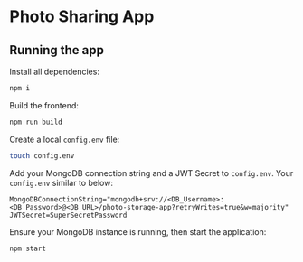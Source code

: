 # Photo Sharing App

## Running the app

Install all dependencies:

```bash
npm i
```

Build the frontend:

```bash
npm run build
```

Create a local `config.env` file:

```bash
touch config.env
```

Add your MongoDB connection string and a JWT Secret to `config.env`. Your `config.env` similar to below:

```
MongoDBConnectionString="mongodb+srv://<DB_Username>:<DB_Password>@<DB_URL>/photo-storage-app?retryWrites=true&w=majority"
JWTSecret=SuperSecretPassword
```

Ensure your MongoDB instance is running, then start the application:

```bash
npm start
```
